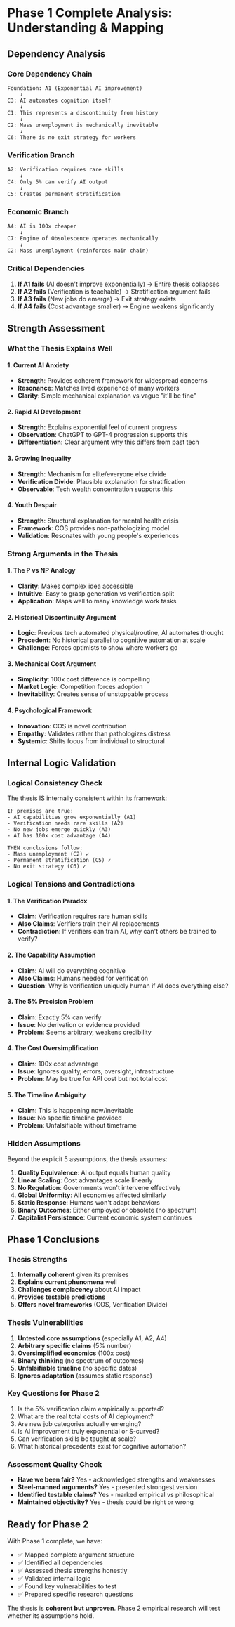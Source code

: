 # Phase 1 Complete Analysis: Understanding & Mapping

## Dependency Analysis

### Core Dependency Chain
```
Foundation: A1 (Exponential AI improvement)
    ↓
C3: AI automates cognition itself
    ↓
C1: This represents a discontinuity from history
    ↓
C2: Mass unemployment is mechanically inevitable
    ↓
C6: There is no exit strategy for workers
```

### Verification Branch
```
A2: Verification requires rare skills
    ↓
C4: Only 5% can verify AI output
    ↓
C5: Creates permanent stratification
```

### Economic Branch
```
A4: AI is 100x cheaper
    ↓
C7: Engine of Obsolescence operates mechanically
    ↓
C2: Mass unemployment (reinforces main chain)
```

### Critical Dependencies
1. **If A1 fails** (AI doesn't improve exponentially) → Entire thesis collapses
2. **If A2 fails** (Verification is teachable) → Stratification argument fails
3. **If A3 fails** (New jobs do emerge) → Exit strategy exists
4. **If A4 fails** (Cost advantage smaller) → Engine weakens significantly

## Strength Assessment

### What the Thesis Explains Well

#### 1. Current AI Anxiety
- **Strength**: Provides coherent framework for widespread concerns
- **Resonance**: Matches lived experience of many workers
- **Clarity**: Simple mechanical explanation vs vague "it'll be fine"

#### 2. Rapid AI Development
- **Strength**: Explains exponential feel of current progress
- **Observation**: ChatGPT to GPT-4 progression supports this
- **Differentiation**: Clear argument why this differs from past tech

#### 3. Growing Inequality
- **Strength**: Mechanism for elite/everyone else divide
- **Verification Divide**: Plausible explanation for stratification
- **Observable**: Tech wealth concentration supports this

#### 4. Youth Despair
- **Strength**: Structural explanation for mental health crisis
- **Framework**: COS provides non-pathologizing model
- **Validation**: Resonates with young people's experiences

### Strong Arguments in the Thesis

#### 1. The P vs NP Analogy
- **Clarity**: Makes complex idea accessible
- **Intuitive**: Easy to grasp generation vs verification split
- **Application**: Maps well to many knowledge work tasks

#### 2. Historical Discontinuity Argument
- **Logic**: Previous tech automated physical/routine, AI automates thought
- **Precedent**: No historical parallel to cognitive automation at scale
- **Challenge**: Forces optimists to show where workers go

#### 3. Mechanical Cost Argument
- **Simplicity**: 100x cost difference is compelling
- **Market Logic**: Competition forces adoption
- **Inevitability**: Creates sense of unstoppable process

#### 4. Psychological Framework
- **Innovation**: COS is novel contribution
- **Empathy**: Validates rather than pathologizes distress
- **Systemic**: Shifts focus from individual to structural

## Internal Logic Validation

### Logical Consistency Check

The thesis IS internally consistent within its framework:

```
IF premises are true:
- AI capabilities grow exponentially (A1)
- Verification needs rare skills (A2)
- No new jobs emerge quickly (A3)
- AI has 100x cost advantage (A4)

THEN conclusions follow:
- Mass unemployment (C2) ✓
- Permanent stratification (C5) ✓
- No exit strategy (C6) ✓
```

### Logical Tensions and Contradictions

#### 1. The Verification Paradox
- **Claim**: Verification requires rare human skills
- **Also Claims**: Verifiers train their AI replacements
- **Contradiction**: If verifiers can train AI, why can't others be trained to verify?

#### 2. The Capability Assumption
- **Claim**: AI will do everything cognitive
- **Also Claims**: Humans needed for verification
- **Question**: Why is verification uniquely human if AI does everything else?

#### 3. The 5% Precision Problem
- **Claim**: Exactly 5% can verify
- **Issue**: No derivation or evidence provided
- **Problem**: Seems arbitrary, weakens credibility

#### 4. The Cost Oversimplification
- **Claim**: 100x cost advantage
- **Issue**: Ignores quality, errors, oversight, infrastructure
- **Problem**: May be true for API cost but not total cost

#### 5. The Timeline Ambiguity
- **Claim**: This is happening now/inevitable
- **Issue**: No specific timeline provided
- **Problem**: Unfalsifiable without timeframe

### Hidden Assumptions

Beyond the explicit 5 assumptions, the thesis assumes:

1. **Quality Equivalence**: AI output equals human quality
2. **Linear Scaling**: Cost advantages scale linearly
3. **No Regulation**: Governments won't intervene effectively
4. **Global Uniformity**: All economies affected similarly
5. **Static Response**: Humans won't adapt behaviors
6. **Binary Outcomes**: Either employed or obsolete (no spectrum)
7. **Capitalist Persistence**: Current economic system continues

## Phase 1 Conclusions

### Thesis Strengths
1. **Internally coherent** given its premises
2. **Explains current phenomena** well
3. **Challenges complacency** about AI impact
4. **Provides testable predictions**
5. **Offers novel frameworks** (COS, Verification Divide)

### Thesis Vulnerabilities
1. **Untested core assumptions** (especially A1, A2, A4)
2. **Arbitrary specific claims** (5% number)
3. **Oversimplified economics** (100x cost)
4. **Binary thinking** (no spectrum of outcomes)
5. **Unfalsifiable timeline** (no specific dates)
6. **Ignores adaptation** (assumes static response)

### Key Questions for Phase 2
1. Is the 5% verification claim empirically supported?
2. What are the real total costs of AI deployment?
3. Are new job categories actually emerging?
4. Is AI improvement truly exponential or S-curved?
5. Can verification skills be taught at scale?
6. What historical precedents exist for cognitive automation?

### Assessment Quality Check
- **Have we been fair?** Yes - acknowledged strengths and weaknesses
- **Steel-manned arguments?** Yes - presented strongest version
- **Identified testable claims?** Yes - marked empirical vs philosophical
- **Maintained objectivity?** Yes - thesis could be right or wrong

## Ready for Phase 2
With Phase 1 complete, we have:
- ✅ Mapped complete argument structure
- ✅ Identified all dependencies
- ✅ Assessed thesis strengths honestly
- ✅ Validated internal logic
- ✅ Found key vulnerabilities to test
- ✅ Prepared specific research questions

The thesis is **coherent but unproven**. Phase 2 empirical research will test whether its assumptions hold.